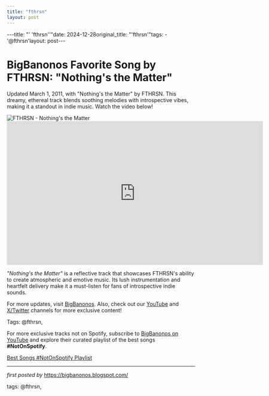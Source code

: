 ```yaml
---
title: "fthrsn"
layout: post
---
```

---title: "' 'fthrsn''"date: 2024-12-28original_title: "'fthrsn'"tags:  - '@fthrsn'layout: post---<!-- Title of the Post --><h1 >BigBanonos Favorite Song by FTHRSN: "Nothing's the Matter"</h1> <!-- Introductory Text --><p >Updated March 1, 2011, with "Nothing's the Matter" by FTHRSN. This dreamy, ethereal track blends soothing melodies with introspective vibes, making it a standout in indie music. Watch the video below!</p> <!-- Featured Image --><div > <img src="https://i1.sndcdn.com/artworks-000036233384-dcpzok-t1080x1080.jpg" alt="FTHRSN - Nothing's the Matter" /></div> <!-- YouTube Video Embed --><div > <iframe width="685" height="385" src="https://www.youtube.com/embed/3CrAiKaRdow" title="FTHRSN: NOTHING'S THE MATTER" frameborder="0" allow="accelerometer; autoplay; clipboard-write; encrypted-media; gyroscope; picture-in-picture; web-share" referrerpolicy="strict-origin-when-cross-origin" allowfullscreen></iframe></div> <!-- Song Information --><div > <p><em>"Nothing's the Matter"</em> is a reflective track that showcases FTHRSN's ability to create atmospheric and emotive music. Its lush instrumentation and heartfelt delivery make it a must-listen for fans of introspective indie sounds.</p></div> <!-- Footer Links --><div > <p>For more updates, visit <a href="https://bigbanonos.blogspot.com/" target="_blank">BigBanonos</a>. Also, check out our <a href="https://www.youtube.com/@BigBanonos" target="_blank">YouTube</a> and <a href="https://x.com/bigbanonos" target="_blank">X/Twitter</a> channels for more exclusive content!</p></div> <!-- Tags --><p >Tags: @fthrsn,</p><!--Subscribe and Playlist Links--><div>    <p>For more exclusive tracks not on Spotify, subscribe to <a href="https://www.youtube.com/@BigBanonos" target="_blank">BigBanonos on YouTube</a> and explore their curated playlist of the best songs <strong>#NotOnSpotify</strong>.</p>    <p><a href="https://www.youtube.com/playlist?list=PLtuNtuTatqI0kFahUCbtbfenC_ET5O_tr" target="_blank">Best Songs #NotOnSpotify Playlist<br /></a></p></div><hr /><p><em>first posted by</em> <a href="https://bigbanonos.blogspot.com/" rel="noopener" target="_new">https://bigbanonos.blogspot.com/</a></p><p>tags: @fthrsn,</p>